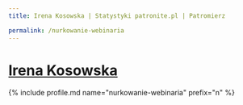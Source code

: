 ```yaml
---
title: Irena Kosowska | Statystyki patronite.pl | Patromierz

permalink: /nurkowanie-webinaria
---
```


# [Irena Kosowska](https://patronite.pl/nurkowanie-webinaria)

{% include profile.md name="nurkowanie-webinaria" prefix="n" %}
